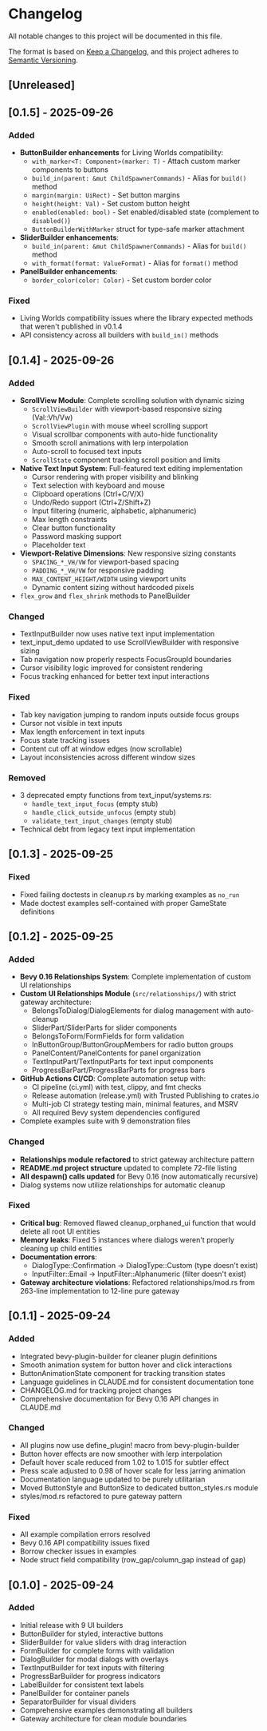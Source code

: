 # Changelog

All notable changes to this project will be documented in this file.

The format is based on [Keep a Changelog](https://keepachangelog.com/en/1.0.0/),
and this project adheres to [Semantic Versioning](https://semver.org/spec/v2.0.0.html).

## [Unreleased]

## [0.1.5] - 2025-09-26

### Added
- **ButtonBuilder enhancements** for Living Worlds compatibility:
  - `with_marker<T: Component>(marker: T)` - Attach custom marker components to buttons
  - `build_in(parent: &mut ChildSpawnerCommands)` - Alias for `build()` method
  - `margin(margin: UiRect)` - Set button margins
  - `height(height: Val)` - Set custom button height
  - `enabled(enabled: bool)` - Set enabled/disabled state (complement to `disabled()`)
  - `ButtonBuilderWithMarker` struct for type-safe marker attachment
- **SliderBuilder enhancements**:
  - `build_in(parent: &mut ChildSpawnerCommands)` - Alias for `build()` method
  - `with_format(format: ValueFormat)` - Alias for `format()` method
- **PanelBuilder enhancements**:
  - `border_color(color: Color)` - Set custom border color

### Fixed
- Living Worlds compatibility issues where the library expected methods that weren't published in v0.1.4
- API consistency across all builders with `build_in()` methods

## [0.1.4] - 2025-09-26

### Added
- **ScrollView Module**: Complete scrolling solution with dynamic sizing
  - `ScrollViewBuilder` with viewport-based responsive sizing (Val::Vh/Vw)
  - `ScrollViewPlugin` with mouse wheel scrolling support
  - Visual scrollbar components with auto-hide functionality
  - Smooth scroll animations with lerp interpolation
  - Auto-scroll to focused text inputs
  - `ScrollState` component tracking scroll position and limits
- **Native Text Input System**: Full-featured text editing implementation
  - Cursor rendering with proper visibility and blinking
  - Text selection with keyboard and mouse
  - Clipboard operations (Ctrl+C/V/X)
  - Undo/Redo support (Ctrl+Z/Shift+Z)
  - Input filtering (numeric, alphabetic, alphanumeric)
  - Max length constraints
  - Clear button functionality
  - Password masking support
  - Placeholder text
- **Viewport-Relative Dimensions**: New responsive sizing constants
  - `SPACING_*_VH/VW` for viewport-based spacing
  - `PADDING_*_VH/VW` for responsive padding
  - `MAX_CONTENT_HEIGHT/WIDTH` using viewport units
  - Dynamic content sizing without hardcoded pixels
- `flex_grow` and `flex_shrink` methods to PanelBuilder

### Changed
- TextInputBuilder now uses native text input implementation
- text_input_demo updated to use ScrollViewBuilder with responsive sizing
- Tab navigation now properly respects FocusGroupId boundaries
- Cursor visibility logic improved for consistent rendering
- Focus tracking enhanced for better text input interactions

### Fixed
- Tab key navigation jumping to random inputs outside focus groups
- Cursor not visible in text inputs
- Max length enforcement in text inputs
- Focus state tracking issues
- Content cut off at window edges (now scrollable)
- Layout inconsistencies across different window sizes

### Removed
- 3 deprecated empty functions from text_input/systems.rs:
  - `handle_text_input_focus` (empty stub)
  - `handle_click_outside_unfocus` (empty stub)
  - `validate_text_input_changes` (empty stub)
- Technical debt from legacy text input implementation

## [0.1.3] - 2025-09-25

### Fixed
- Fixed failing doctests in cleanup.rs by marking examples as `no_run`
- Made doctest examples self-contained with proper GameState definitions

## [0.1.2] - 2025-09-25

### Added
- **Bevy 0.16 Relationships System**: Complete implementation of custom UI relationships
- **Custom UI Relationships Module** (`src/relationships/`) with strict gateway architecture:
  - BelongsToDialog/DialogElements for dialog management with auto-cleanup
  - SliderPart/SliderParts for slider components
  - BelongsToForm/FormFields for form validation
  - InButtonGroup/ButtonGroupMembers for radio button groups
  - PanelContent/PanelContents for panel organization
  - TextInputPart/TextInputParts for text input components
  - ProgressBarPart/ProgressBarParts for progress bars
- **GitHub Actions CI/CD**: Complete automation setup with:
  - CI pipeline (ci.yml) with test, clippy, and fmt checks
  - Release automation (release.yml) with Trusted Publishing to crates.io
  - Multi-job CI strategy testing main, minimal features, and MSRV
  - All required Bevy system dependencies configured
- Complete examples suite with 9 demonstration files

### Changed
- **Relationships module refactored** to strict gateway architecture pattern
- **README.md project structure** updated to complete 72-file listing
- **All despawn() calls updated** for Bevy 0.16 (now automatically recursive)
- Dialog systems now utilize relationships for automatic cleanup

### Fixed
- **Critical bug**: Removed flawed cleanup_orphaned_ui function that would delete all root UI entities
- **Memory leaks**: Fixed 5 instances where dialogs weren't properly cleaning up child entities
- **Documentation errors**:
  - DialogType::Confirmation → DialogType::Custom (type doesn't exist)
  - InputFilter::Email → InputFilter::Alphanumeric (filter doesn't exist)
- **Gateway architecture violations**: Refactored relationships/mod.rs from 263-line implementation to 12-line pure gateway

## [0.1.1] - 2025-09-24

### Added
- Integrated bevy-plugin-builder for cleaner plugin definitions
- Smooth animation system for button hover and click interactions
- ButtonAnimationState component for tracking transition states
- Language guidelines in CLAUDE.md for consistent documentation tone
- CHANGELOG.md for tracking project changes
- Comprehensive documentation for Bevy 0.16 API changes in CLAUDE.md

### Changed
- All plugins now use define_plugin! macro from bevy-plugin-builder
- Button hover effects are now smoother with lerp interpolation
- Default hover scale reduced from 1.02 to 1.015 for subtler effect
- Press scale adjusted to 0.98 of hover scale for less jarring animation
- Documentation language updated to be purely utilitarian
- Moved ButtonStyle and ButtonSize to dedicated button_styles.rs module
- styles/mod.rs refactored to pure gateway pattern

### Fixed
- All example compilation errors resolved
- Bevy 0.16 API compatibility issues fixed
- Borrow checker issues in examples
- Node struct field compatibility (row_gap/column_gap instead of gap)

## [0.1.0] - 2025-09-24

### Added
- Initial release with 9 UI builders
- ButtonBuilder for styled, interactive buttons
- SliderBuilder for value sliders with drag interaction
- FormBuilder for complete forms with validation
- DialogBuilder for modal dialogs with overlays
- TextInputBuilder for text inputs with filtering
- ProgressBarBuilder for progress indicators
- LabelBuilder for consistent text labels
- PanelBuilder for container panels
- SeparatorBuilder for visual dividers
- Comprehensive examples demonstrating all builders
- Gateway architecture for clean module boundaries
